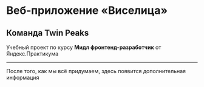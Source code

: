# Веб-приложение «Виселица»
## Команда Twin Peaks
Учебный проект по курсу **Мидл фронтенд-разработчик** от Яндекс.Практикума

---

После того, как мы всё придумаем, здесь появится дополнительная информация
